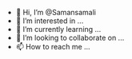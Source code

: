 - 👋 Hi, I’m @Samansamali
- 👀 I’m interested in ...
- 🌱 I’m currently learning ...
- 💞️ I’m looking to collaborate on ...
- 📫 How to reach me ...

<!---
Samansamali/Samansamali is a ✨ special ✨ repository because its `README.md` (this file) appears on your GitHub profile.
You can click the Preview link to take a look at your changes.
--->
